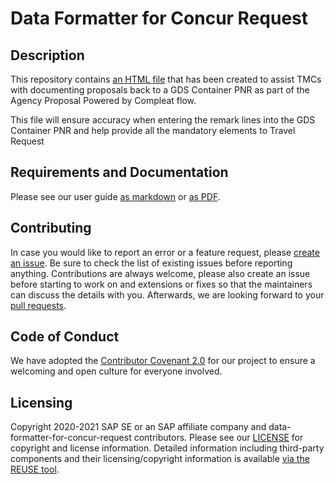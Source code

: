 # Data Formatter for Concur Request

## Description

This repository contains [an HTML file](dataformatterforconcurrequest.html) that has been created to assist TMCs with documenting proposals back to a GDS Container PNR as part of the Agency Proposal Powered by Compleat flow.

This file will ensure accuracy when entering the remark lines into the GDS Container PNR and help provide all the mandatory elements to Travel Request

## Requirements and Documentation

Please see our user guide [as markdown](doc/data-formatter-for-concur-request-guide.md) or [as PDF](doc/data-formatter-for-concur-request-guide.pdf).

## Contributing

In case you would like to report an error or a feature request, please [create an issue](https://github.com/SAP/data-formatter-for-concur-request/issues). Be sure to check the list of existing issues before reporting anything.
Contributions are always welcome, please also create an issue before starting to work on and extensions or fixes so that the maintainers can discuss the details with you. Afterwards, we are looking forward to your [pull requests](https://github.com/SAP/data-formatter-for-concur-request/pulls).

## Code of Conduct

We have adopted the [Contributor Covenant 2.0](https://github.com/SAP/.github/blob/main/CODE_OF_CONDUCT.md) for our project to ensure a welcoming and open culture for everyone involved.

## Licensing

Copyright 2020-2021 SAP SE or an SAP affiliate company and data-formatter-for-concur-request contributors. Please see our [LICENSE](LICENSE) for copyright and license information. Detailed information including third-party components and their licensing/copyright information is available [via the REUSE tool](https://api.reuse.software/info/github.com/SAP/data-formatter-for-concur-request).
